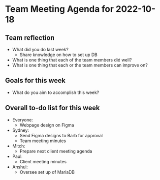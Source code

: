 # Team Meeting Agenda for 2022-10-18

## Team reflection
- What did you do last week?
  - Share knowledge on how to set up DB
- What is one thing that each of the team members did well?
- What is one thing that each or the team members can improve on?

## Goals for this week
- What do you aim to accomplish this week?

## Overall to-do list for this week
- Everyone:
    - Webpage design on Figma
- Sydney:
    - Send Figma designs to Barb for approval
    - Team meeting minutes
- Mitch:
    - Prepare next client meeting agenda
- Paul:
    - Client meeting minutes
- Anshul:
    - Oversee set up of MariaDB
